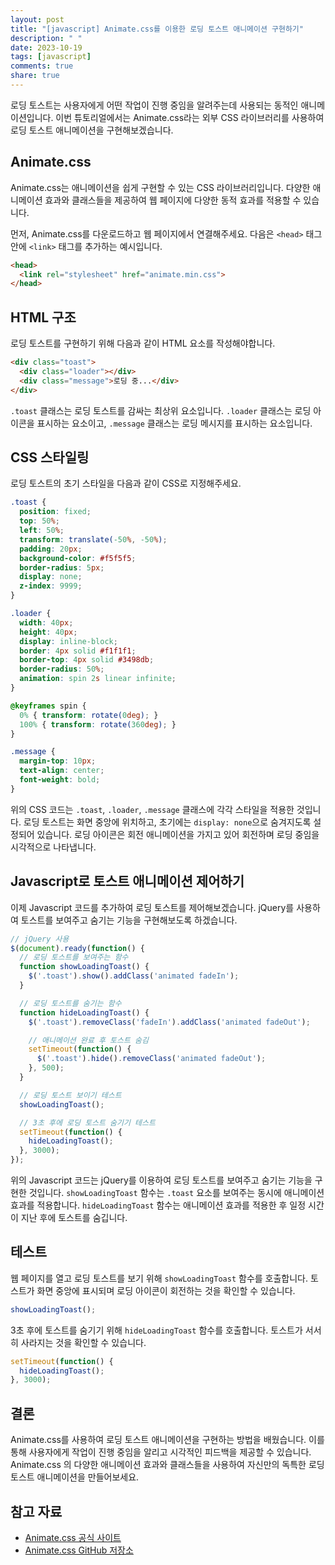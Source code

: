 ```yaml
---
layout: post
title: "[javascript] Animate.css를 이용한 로딩 토스트 애니메이션 구현하기"
description: " "
date: 2023-10-19
tags: [javascript]
comments: true
share: true
---
```


로딩 토스트는 사용자에게 어떤 작업이 진행 중임을 알려주는데 사용되는 동적인 애니메이션입니다. 이번 튜토리얼에서는 Animate.css라는 외부 CSS 라이브러리를 사용하여 로딩 토스트 애니메이션을 구현해보겠습니다.

## Animate.css

Animate.css는 애니메이션을 쉽게 구현할 수 있는 CSS 라이브러리입니다. 다양한 애니메이션 효과와 클래스들을 제공하여 웹 페이지에 다양한 동적 효과를 적용할 수 있습니다.

먼저, Animate.css를 다운로드하고 웹 페이지에서 연결해주세요. 다음은 `<head>` 태그 안에 `<link>` 태그를 추가하는 예시입니다.

```html
<head>
  <link rel="stylesheet" href="animate.min.css">
</head>
```

## HTML 구조

로딩 토스트를 구현하기 위해 다음과 같이 HTML 요소를 작성해야합니다.

```html
<div class="toast">
  <div class="loader"></div>
  <div class="message">로딩 중...</div>
</div>
```

`.toast` 클래스는 로딩 토스트를 감싸는 최상위 요소입니다. `.loader` 클래스는 로딩 아이콘을 표시하는 요소이고, `.message` 클래스는 로딩 메시지를 표시하는 요소입니다.

## CSS 스타일링

로딩 토스트의 초기 스타일을 다음과 같이 CSS로 지정해주세요.

```css
.toast {
  position: fixed;
  top: 50%;
  left: 50%;
  transform: translate(-50%, -50%);
  padding: 20px;
  background-color: #f5f5f5;
  border-radius: 5px;
  display: none;
  z-index: 9999;
}

.loader {
  width: 40px;
  height: 40px;
  display: inline-block;
  border: 4px solid #f1f1f1;
  border-top: 4px solid #3498db;
  border-radius: 50%;
  animation: spin 2s linear infinite;
}

@keyframes spin {
  0% { transform: rotate(0deg); }
  100% { transform: rotate(360deg); }
}

.message {
  margin-top: 10px;
  text-align: center;
  font-weight: bold;
}
```

위의 CSS 코드는 `.toast`, `.loader`, `.message` 클래스에 각각 스타일을 적용한 것입니다. 로딩 토스트는 화면 중앙에 위치하고, 초기에는 `display: none`으로 숨겨지도록 설정되어 있습니다. 로딩 아이콘은 회전 애니메이션을 가지고 있어 회전하며 로딩 중임을 시각적으로 나타냅니다.

## Javascript로 토스트 애니메이션 제어하기

이제 Javascript 코드를 추가하여 로딩 토스트를 제어해보겠습니다. jQuery를 사용하여 토스트를 보여주고 숨기는 기능을 구현해보도록 하겠습니다.

```javascript
// jQuery 사용
$(document).ready(function() {
  // 로딩 토스트를 보여주는 함수
  function showLoadingToast() {
    $('.toast').show().addClass('animated fadeIn');
  }

  // 로딩 토스트를 숨기는 함수
  function hideLoadingToast() {
    $('.toast').removeClass('fadeIn').addClass('animated fadeOut');

    // 애니메이션 완료 후 토스트 숨김
    setTimeout(function() {
      $('.toast').hide().removeClass('animated fadeOut');
    }, 500);
  }

  // 로딩 토스트 보이기 테스트
  showLoadingToast();

  // 3초 후에 로딩 토스트 숨기기 테스트
  setTimeout(function() {
    hideLoadingToast();
  }, 3000);
});
```

위의 Javascript 코드는 jQuery를 이용하여 로딩 토스트를 보여주고 숨기는 기능을 구현한 것입니다. `showLoadingToast` 함수는 `.toast` 요소를 보여주는 동시에 애니메이션 효과를 적용합니다. `hideLoadingToast` 함수는 애니메이션 효과를 적용한 후 일정 시간이 지난 후에 토스트를 숨깁니다.

## 테스트

웹 페이지를 열고 로딩 토스트를 보기 위해 `showLoadingToast` 함수를 호출합니다. 토스트가 화면 중앙에 표시되며 로딩 아이콘이 회전하는 것을 확인할 수 있습니다. 

```javascript
showLoadingToast();
```

3초 후에 토스트를 숨기기 위해 `hideLoadingToast` 함수를 호출합니다. 토스트가 서서히 사라지는 것을 확인할 수 있습니다.

```javascript
setTimeout(function() {
  hideLoadingToast();
}, 3000);
```

## 결론

Animate.css를 사용하여 로딩 토스트 애니메이션을 구현하는 방법을 배웠습니다. 이를 통해 사용자에게 작업이 진행 중임을 알리고 시각적인 피드백을 제공할 수 있습니다. Animate.css 의 다양한 애니메이션 효과와 클래스들을 사용하여 자신만의 독특한 로딩 토스트 애니메이션을 만들어보세요.

## 참고 자료

- [Animate.css 공식 사이트](https://animate.style/)
- [Animate.css GitHub 저장소](https://github.com/daneden/animate.css)